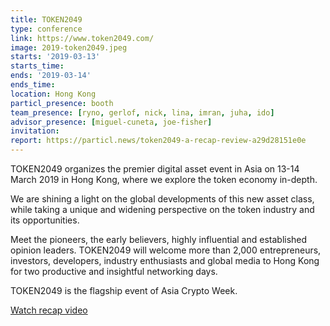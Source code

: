 ```yaml
---
title: TOKEN2049
type: conference
link: https://www.token2049.com/
image: 2019-token2049.jpeg
starts: '2019-03-13'
starts_time:
ends: '2019-03-14'
ends_time:
location: Hong Kong
particl_presence: booth
team_presence: [ryno, gerlof, nick, lina, imran, juha, ido]
advisor_presence: [miguel-cuneta, joe-fisher]
invitation:
report: https://particl.news/token2049-a-recap-review-a29d28151e0e
---
```


TOKEN2049 organizes the premier digital asset event in Asia on 13-14 March 2019 in Hong Kong, where we explore the token economy in-depth.

We are shining a light on the global developments of this new asset class, while taking a unique and widening perspective on the token industry and its opportunities.

​Meet the pioneers, the early believers, highly influential and established opinion leaders. TOKEN2049 will welcome more than 2,000 entrepreneurs, investors, developers, industry enthusiasts and global media to Hong Kong for two productive and insightful networking days.

TOKEN2049 is the flagship event of Asia Crypto Week.

<a class="hollow button" href="https://www.youtube.com/watch?v=aMkA8oB-KO0" target="_blank">Watch recap video</a>